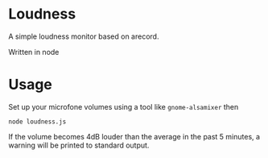 # Loudness

A simple loudness monitor based on arecord. 

Written in node

# Usage 

Set up your microfone volumes using a tool like `gnome-alsamixer` then

    node loudness.js

If the volume becomes 4dB louder than the average in the past 5 minutes, 
a warning will be printed to standard output.
